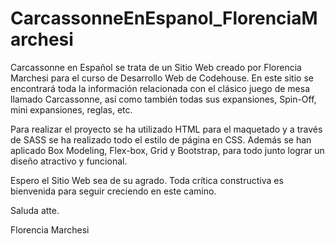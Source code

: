 # CarcassonneEnEspanol_FlorenciaMarchesi
Carcassonne en Español se trata de un Sitio Web creado por Florencia Marchesi para el curso de Desarrollo Web de Codehouse. 
En este sitio se encontrará toda la información relacionada con el clásico juego de mesa llamado Carcassonne, así como también todas sus expansiones, Spin-Off, 
mini expansiones, reglas, etc. 

Para realizar el proyecto se ha utilizado HTML para el maquetado y a través de SASS se ha realizado todo el estilo de página en CSS. Además se han aplicado
Box Modeling, Flex-box, Grid y Bootstrap, para todo junto lograr un diseño atractivo y funcional. 

Espero el Sitio Web sea de su agrado. Toda crítica constructiva es bienvenida para seguir creciendo en este camino. 

Saluda atte. 

Florencia Marchesi

